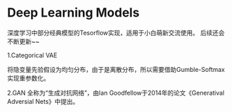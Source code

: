 # Deep Learning Models
深度学习中部分经典模型的Tesorflow实现，适用于小白萌新交流使用。
后续还会不断更新~~

1.Categorical VAE

将隐变量先验假设为均匀分布，由于是离散分布，所以需要借助Gumble-Softmax实现重参数化。

2.GAN
全称为“生成对抗网络”，由Ian Goodfellow于2014年的论文《Generatival Adversial Nets》中提出。

